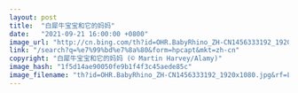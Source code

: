 ```yaml
---
layout: post
title:  "白犀牛宝宝和它的妈妈"
date:   "2021-09-21 16:00:00 +0800"
image_url: "http://cn.bing.com/th?id=OHR.BabyRhino_ZH-CN1456333192_1920x1080.jpg&rf=LaDigue_1920x1080.jpg&pid=hp"
link: "/search?q=%e7%99%bd%e7%8a%80&form=hpcapt&mkt=zh-cn"
copyright: "白犀牛宝宝和它的妈妈 (© Martin Harvey/Alamy)"
image_hash: "1f5d14ae90050fe9b1f4f3c45aede85c"
image_filename: "th?id=OHR.BabyRhino_ZH-CN1456333192_1920x1080.jpg&rf=LaDigue_1920x1080.jpg&pid=hp"
---
```

